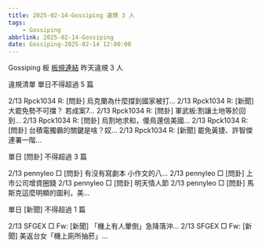 ```yaml
---
title: 2025-02-14-Gossiping 違規 3 人
tags:
    - Gossiping
abbrlink: 2025-02-14-Gossiping
date: Gossiping-2025-02-14 12:00:00
---
```

Gossiping 板 [板規連結](https://www.ptt.cc/bbs/Gossiping/M.1637425085.A.07D.html)
昨天違規 3 人
<!-- more -->

違規清單
單日不得超過 5 篇

2/13 Rpck1034 R: [問卦] 烏克蘭為什麼撐到國家被打…
2/13 Rpck1034 R: [新聞] 大罷免勢不可擋？ 若成案7…
2/13 Rpck1034 R: [問卦] 軍武板:割讓土地等於回到…
2/13 Rpck1034 R: [問卦] 烏割地求和，傻鳥還信美國…
2/13 Rpck1034 R: [問卦] 台積電獨霸的關鍵是啥？奴…
2/13 Rpck1034 R: [新聞] 罷免黃捷、許智傑連署一階…

單日 [問卦] 不得超過 3 篇

2/13 pennyleo □ [問卦] 有沒有寫劇本 小作文的八…
2/13 pennyleo □ [問卦] 上市公司增資圈錢
2/13 pennyleo □ [問卦] 明天情人節
2/13 pennyleo □ [問卦] 馬斯克這麼明顯的圖利，美…

單日 [新聞] 不得超過 1 篇

2/13 SFGEX □ Fw: [新聞] 「機上有人暈倒」急降落沖…
2/13 SFGEX □ Fw: [新聞] 美返台女「機上廁所抽菸」…
